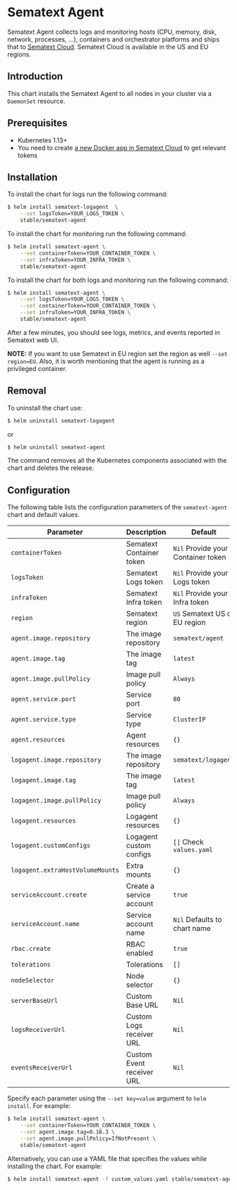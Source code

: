 # Sematext Agent

Sematext Agent collects logs and monitoring hosts (CPU, memory, disk, network, processes, ...), containers and orchestrator platforms and ships that to [Sematext Cloud](https://sematext.com/cloud). Sematext Cloud is available in the US and EU regions.

## Introduction

This chart installs the Sematext Agent to all nodes in your cluster via a `DaemonSet` resource.

## Prerequisites

- Kubernetes 1.13+
- You need to create [a new Docker app in Sematext Cloud](https://apps.sematext.com/ui/integrations/create/docker) to get relevant tokens

## Installation

To install the chart for logs run the following command:

```bash
$ helm install sematext-logagent  \
    --set logsToken=YOUR_LOGS_TOKEN \
    stable/sematext-agent
```

To install the chart for monitoring run the following command:

```bash
$ helm install sematext-agent \
    --set containerToken=YOUR_CONTAINER_TOKEN \
    --set infraToken=YOUR_INFRA_TOKEN \
    stable/sematext-agent
```

To install the chart for both logs and monitoring run the following command:

```bash
$ helm install sematext-agent \
    --set logsToken=YOUR_LOGS_TOKEN \
    --set containerToken=YOUR_CONTAINER_TOKEN \
    --set infraToken=YOUR_INFRA_TOKEN \
    stable/sematext-agent
```

After a few minutes, you should see logs, metrics, and events reported in Sematext web UI.

**NOTE:** If you want to use Sematext in EU region set the region as well `--set region=EU`. Also, it is worth mentioning that the agent is running as a privileged container.

## Removal

To uninstall the chart use:

```bash
$ helm uninstall sematext-logagent
```

or

```bash
$ helm uninstall sematext-agent
```

The command removes all the Kubernetes components associated with the chart and deletes the release.

## Configuration

The following table lists the configuration parameters of the `sematext-agent` chart and default values.

|             Parameter            |            Description            |                  Default                  |
|----------------------------------|-----------------------------------|-------------------------------------------|
| `containerToken`                 | Sematext Container token          | `Nil` Provide your Container token        |
| `logsToken`                      | Sematext Logs token               | `Nil` Provide your Logs token             |
| `infraToken`                     | Sematext Infra token              | `Nil` Provide your Infra token            |
| `region`                         | Sematext region                   | `US` Sematext US or EU region             |
| `agent.image.repository`         | The image repository              | `sematext/agent`                          |
| `agent.image.tag`                | The image tag                     | `latest`                                  |
| `agent.image.pullPolicy`         | Image pull policy                 | `Always`                                  |
| `agent.service.port`             | Service port                      | `80`                                      |
| `agent.service.type`             | Service type                      | `ClusterIP`                               |
| `agent.resources`                | Agent resources                   | `{}`                                      |
| `logagent.image.repository`      | The image repository              | `sematext/logagent`                       |
| `logagent.image.tag`             | The image tag                     | `latest`                                  |
| `logagent.image.pullPolicy`      | Image pull policy                 | `Always`                                  |
| `logagent.resources`             | Logagent resources                | `{}`                                      |
| `logagent.customConfigs`         | Logagent custom configs           | `[]` Check `values.yaml`                  |
| `logagent.extraHostVolumeMounts` | Extra mounts                      | `{}`                                      |
| `serviceAccount.create`          | Create a service account          | `true`                                    |
| `serviceAccount.name`            | Service account name              | `Nil` Defaults to chart name              |
| `rbac.create`                    | RBAC enabled                      | `true`                                    |
| `tolerations`                    | Tolerations                       | `[]`                                      |
| `nodeSelector`                   | Node selector                     | `{}`                                      |
| `serverBaseUrl`                  | Custom Base URL                   | `Nil`                                     |
| `logsReceiverUrl`                | Custom Logs receiver URL          | `Nil`                                     |
| `eventsReceiverUrl`              | Custom Event receiver URL         | `Nil`                                     |

Specify each parameter using the `--set key=value` argument to `helm install`. For example:

```bash
$ helm install sematext-agent \
    --set containerToken=YOUR_CONTAINER_TOKEN \
    --set agent.image.tag=0.18.3 \
    --set agent.image.pullPolicy=IfNotPresent \
    stable/sematext-agent
```

Alternatively, you can use a YAML file that specifies the values while installing the chart. For example:

```bash
$ helm install sematext-agent -f custom_values.yaml stable/sematext-agent
```
